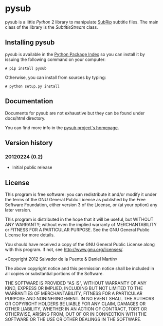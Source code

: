 # pysub

pysub is a little *Python* 2 library to manipulate [SubRip](http://es.wikipedia.org/wiki/SubRip) subtitle files. The main class of the library is the *SubtitleStream* class.

## Installing pysub

pysub is available in the [Python Package Index](http://pypi.python.org/pypi) so you can install it by issuing the following command on your computer:

    # pip install pysub

Otherwise, you can install from sources by typing:

    # python setup.py install

## Documentation

Documents for pysub are not exhaustive but they can be found under docs/html directory.

You can find more info in the [pysub project's homepage](htttp://unoyunodiez.wordpress.com/pysub/).

## Version history

### 20120224 (0.2)

 * Initial public release

## License

This program is free software: you can redistribute it and/or modify
it under the terms of the GNU General Public License as published by
the Free Software Foundation, either version 3 of the License, or
(at your option) any later version.

This program is distributed in the hope that it will be useful,
but WITHOUT ANY WARRANTY; without even the implied warranty of
MERCHANTABILITY or FITNESS FOR A PARTICULAR PURPOSE.  See the
GNU General Public License for more details.

You should have received a copy of the GNU General Public License
along with this program.  If not, see <http://www.gnu.org/licenses/>.

«Copyright 2012 Salvador de la Puente & Daniel Martín»

The above copyright notice and this permission notice shall be included in all copies or substantial portions of the Software.

THE SOFTWARE IS PROVIDED "AS IS", WITHOUT WARRANTY OF ANY KIND, EXPRESS OR IMPLIED, INCLUDING BUT NOT LIMITED TO THE WARRANTIES OF MERCHANTABILITY, FITNESS FOR A PARTICULAR PURPOSE AND NONINFRINGEMENT. IN NO EVENT SHALL THE AUTHORS OR COPYRIGHT HOLDERS BE LIABLE FOR ANY CLAIM, DAMAGES OR OTHER LIABILITY, WHETHER IN AN ACTION OF CONTRACT, TORT OR OTHERWISE, ARISING FROM, OUT OF OR IN CONNECTION WITH THE SOFTWARE OR THE USE OR OTHER DEALINGS IN THE SOFTWARE.
